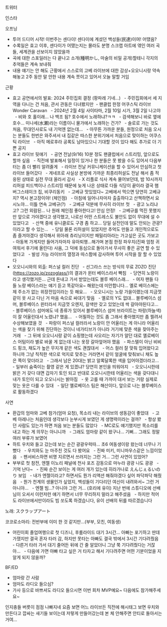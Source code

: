 


트위터


인스타

오프닝
- 투어 드디어 시작! 이번주는 센다이! 센다이에 계셨던 백성들(民達)이여! 어땠음?
- 수록일은 효고 이후, 센다이가 어땠는지는 몰라도 분명 스크랩 아트에 엮인 여러 곡들, 세계관을 선보이지 않았을까
- 곡에 대한 스포일러는 다 끝나고 소개(種明かし, 마술의 비밀 공개)할테니 각지의 추억들은 계속 보내줘
- 내용 얘기는 안 해도 근황에서 스스로의 고베 라이브에 대한 감상+오오니시랑 약속해놓고 2주 동안 말 안한 내용 계속 쪼이고 있어서 오늘 말할 거임

근황
- 효고 공연에서의 발표: 2024 주민집회 결정 (팡파레 기네…)
  - 주민집회에서 세 지역을 다니는 건 처음, 관서 관동은 다녀봤지만
 - 팬클럽 한정 어쿠스틱 라이브 Wonder Caravan
  - 2024년 2월 4일 사이타마, 2월 10일 시가, 3월 2일 나고야
  - 비와 호 홀이래… 나 백조 됨? 호수에서 노래하냐?ㅋㅋ
  - 검색해보니 바로 옆에 호수… 미나세(水瀬)라는 이름이니 물가에서 노래하는 건가?
  - 솔로로 가는 것도 처음, 무대인사로도 내 기억엔 없는데…
  - 아무튼 가까운 분들, 원정으로 처음 오시는 분들도 한번은 와주셔서 내 집같은 따스한 분위기에서 처음으로 맞이하는 어쿠스틱 라이브
  - 아직 메로후라 공록도 남아있으니 기대할 것이 있다 해도 추가로 더 기쁜 공지
- 효고 라이브 뒷얘기
  - 공연 전날(9/16) 10분 정도 팬클럽에서 스트리밍, 앞으로도 할까 싶음
  - 직전에 발표해서 일정이 있거나 한 분들은 못 봤을 수도 있어서 다음부터는 좀 더 빨리 알려줄게
  - 라이브 전날 커뮤니케이션을 할 수 있어서 안심하고 첫 라이브 들어갔다
  - 게네프로 사실상 본방에 가까운 최종리허설도 전날 해서 좀 적응된 상태로 실전 무대 올라서 감사
  - X 리플로 식사 계속 물어보던데, 밤 10시까지 리허설 피드백이나 스트리밍 때문에 늦게 나온 상태로 다들 식당이 끝이라 결국 햄버그스테이크 집, 비쿠리동키
  - 고베규 맛있었다~ 고베에서 먹으면 당연히 고베규지? 역시 본고장이야! (체인점)
  - 아침에 일어나자마자 출출하다고 산책하면서 요시노야… 이틀 연속 고베규(?)
  - 고베규 덕분에 무사히 라이브 첫
  - 광고 노리냐고? 그런 외람된… 나 원래 체인점 좋아한다고! 안심 안정!
  - 고베규를 먹진 못했지만 앞으로 가야겠다고 생각했고, 나로선 어떤 스트레스도 불안도 없이 무대에 설 수 있었다고
  - 산책 중에 유니클로도 구경 좀 하고… 당일 실전인데 말도 안되는 관광?이라고 할 수 있는…
  - 당일 물론 리허설이 있었지만 추억도 만들고 개인적으로도 좀 즐겨야겠다 생각해서 위아래 츄리닝이지만 패밀리아라는 가고싶은 곳도 가보고
  - 아동복 가게지만 들어가자마자 유아퇴행…해가며 본점 한정 파우치(진짜 엄청 귀여워서 후기에 올린다) 사옴, 그 덕에 동심으로 돌아가서 무사히 좋은 공연 할 수 있었다고
  - 발성 가능 라이브의 열정과 따스함에 감사하며 투어 시작을 잘 할 수 있었다
- 오오니시와의 외출: 퍼스널 컬러 진단
  - 선그라스 쓰는 방식의 무료 ZOZO 진단(https://zozo.jp/zozoglass/)의 결과가 윈터 베이스라서 빡침
  - 당연히 노랑이라고 생각했거든… 근데 돈내고 가서 받았는데도 블루 베이스래…
  - 여자 팬들 다들 노랑 베이스라는 얘기 듣고 똑같아요~ 해왔는데 미안합니다… 옐로 베이스에는 제 주소가 없는 위장전입이라는 듯 해요…
  - 오오니시는 노랑 가을이랬는데 지금껏 같이 옷 사고 다닌 거 마음 속으로 싸대기 맞음
  - 옐로의 Y도 없대… 블루베이스 섬머, 블루베이스 윈터라서 지금껏 오렌지, 갈색만 갖고 있었는데 싹 갈아야된다고…
  - 블루베이스 섬머에도 네 종류가 있어서 블루베이스 섬머 브라이트는 파랑(하늘색)이 잘 어울린대서 노렸냐? 했음…
  - 어필하는 것도 좀 그래서 좋아했지만 좀 찔려서 수상해보였을 것
  - 파랑이 퍼스널 컬러라서 노랑이 안 어울리는 게 아니라 어울리는 색을 찾기 위해 진단하는 것이니 네가티브가 아니라 거기에 맞춘 색을 찾아주는 거래
  - 그 뒤에 오오니시랑 같이 쇼핑했는데 사오리는 자기가 알던 대로 옐로베이스 어텀이라 별로 바꿀 게 없는데 나는 옷장 갈아엎어야 했음
  - 파스텔이 아닌 비비드 핑크, 채도가 높은 무지개 같은 색도 괜찮대서
  - 어스 컬러 잘 맞춰 입어왔다고 하니까 그냥 칙칙한 색으로 억지로 맞추는 거라면서 같이 얼굴에 맞춰보니 채도 높은 쪽이 맞더라고
  - 그래서 남은 20대는 밝고 알록달록한 색을 입어야겠더라고…
  - 일부러 숨죽이는 촬영 같은 게 있겠냐? 당연히 본인을 띄워야지
  - 오오니시한테 밝은 거 갖다 대면 갑자기 토인 되고 반대로 오오니시한테 어울리는 색을 갖다대니 내가 토인이 되고 오오니시는 밝아짐
  - 옷 고를 때 가까이 대서 보는 거랑 실제로 맞는 옷은 다를 수 있대
  - 일단 옐로베이스 팀은 해산이다, 앞으로 나는 블루베이스로 활동하겠다

사연
- 환갑의 엄마와 고베 참가(엄마 요청), 목소리 내는 라이브의 생동감이 좋았대
  - 고베 아레나는 처음인데 생각보다 눈부시게 보였던 게 생명력이라는 걸까?
  - 항상 봤던 사람도 있는가 하면 처음 보는 분들도 많았다
  - MC로도 얘기했지만 목소리를 내고 하는 게 의무는 아니니까
  - 그래도 엄마랑 같이 왔구나… 기뻐… 그래도 정말 여러 부류가 보였어
- 하트 우치와 들고 갔는데 보는 순간 광광우럭따… 초6 여동생이랑 왔는데 너무나 기뻤다
  - 우치와도 눈 마주친 것도 다 봤어요
  - 진짜 미키, 미니마우스같은 느낌이었음
  - 팬서비스하면 비명 지르면서 쓰러지는 그런 거… 그런 사연이 있었어?
- 부부로 첫 참전, 엔젤 이노리 패널에 천사 포즈 감동으로 마누라 광광 나도 광광
  - 기억 난다~
  - 진짜 순간 보이는 게 여러 개가 있는데 히라가나로 えんじぇるいのり 보임
  - 내가 엔젤이라고? 하면서도 뭔가 리액션 해줘야겠다 싶어 파닥파닥 해줬음
  - 뭔가 천계의 생물인가 싶었지, 백성들이 기다리던 여신이 내려와서~ 그런 거 아니야…
  - 엔젤 빔…? 아니야 그런 거… (호리에 유이) 지난 번에 스튜디오에 선배님이 오셔서 이런저런 얘기 하면서 너무 무리하지 말라고 해주셨음
  - 하지만 적어도 라이브에서만이라도 빔 쏘도록 하겠습니다, 유이 선배의 뒤를 따르겠습니다

노래: スクラップアート

코코로소마리: 전반부에 이미 한 것 같지만…(부부, 모친, 여동생)
- 어린이회 졸업여행으로 첫 디즈니, 후룸라이드 대기 3시간… 아빠는 포기하고 딴데 가쟀지만 결국 혼자 타러 감, 하지만 못타는 아빠도 결국 밖에서 3시간 기다려줬음
  - 다른거 타러 가서 대기 줄어든 뒤에 간 줄 알았더니 그냥 쭉 기다려줬다는 거잖아…
  - 다음에 가면 아빠 타고 싶은 거 타자고 해서 기다려주면 어떤 기분이었을 지 알게 되지 않을까?

BF/ED
- 엄마랑 간 사람
- 엄마도 라디오 들으심?
- 가사 등으로 바쁘셔도 라디오 들으시면 이번 회차 MVP예요~ 다음에도 참가해주세요~

인지충들 버릇이 점점 나빠지네
요즘 보면 어느 라이브든 직전에 해시태그 보면 우치와 만든다고 깝싸는 새기들 보이는데
저렇게 만들어갔는데 본 체 안해주면 안티로 돌아서는거여...
